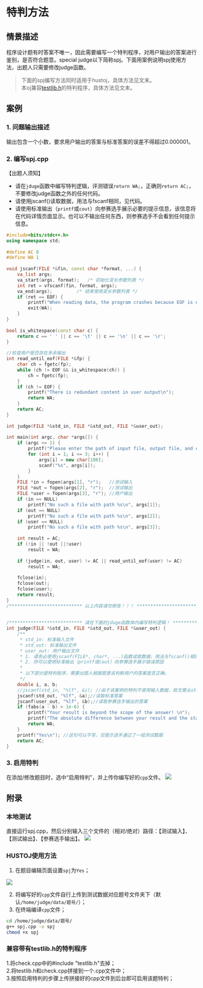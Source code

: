 # 特判方法

## 情景描述

程序设计题有时答案不唯一，因此需要编写一个特判程序，对用户输出的答案进行鉴别，是否符合题意。special judge以下简称spj。下面用案例说明spj使用方法，出题人只需要修改judge函数。

>下面的spj编写方法同时适用于hustoj，具体方法见文末。<br>
>本oj兼容[testlib.h](https://github.com/MikeMirzayanov/testlib)的特判程序，具体方法见文末。

## 案例

### 1. 问题输出描述

输出包含一个小数，要求用户输出的答案与标准答案的误差不得超过​0.000001。

### 2. 编写spj.cpp

【出题人须知】

- 请在`jduge`函数中编写特判逻辑，评测错误`return WA;`，正确则`return AC;`，不要修改judge函数之外的任何代码。
- 请使用jscanf()读取数据，用法与fscanf相同，见代码。
- 请使用标准输出（`printf`或`cout`）向参赛选手展示必要的提示信息，该信息将在代码详情页面显示。也可以不输出任何东西，则参赛选手不会看到任何提示信息。

```cpp
#include<bits/stdc++.h>
using namespace std;
 
#define AC 0
#define WA 1
 
void jscanf(FILE *&fin, const char *format, ...) {
    va_list args;
    va_start(args, format);   /* 初始化变长参数列表 */
    int ret = vfscanf(fin, format, args);
    va_end(args);         /* 结束使用变长参数列表 */
    if (ret == EOF) {
        printf("When reading data, the program crashes because EOF is encountered in advance.\n");
        exit(WA);
    }
}
 
bool is_whitespace(const char c) {
    return c == ' ' || c == '\t' || c == '\n' || c == '\r';
}
 
//检查用户是否存在多余输出
int read_until_eof(FILE *&fp) {
    char ch = fgetc(fp);
    while (ch != EOF && is_whitespace(ch)) {
        ch = fgetc(fp);
    }
    if (ch != EOF) {
        printf("There is redundant content in user output\n");
        return WA;
    }
    return AC;
}
 
int judge(FILE *&std_in, FILE *&std_out, FILE *&user_out);
 
int main(int argc, char *args[]) {
    if (argc <= 1) {
        printf("Please enter the path of input file, output file, and contestant output file in turn:\n");
        for (int i = 1; i <= 3; i++) {
            args[i] = new char[100];
            scanf("%s", args[i]);
        }
    }
    FILE *in = fopen(args[1], "r");   //测试输入
    FILE *out = fopen(args[2], "r");  //测试输出
    FILE *user = fopen(args[3], "r"); //用户输出
    if (in == NULL)
        printf("No such a file with path %s\n", args[1]);
    if (out == NULL)
        printf("No such a file with path %s\n", args[2]);
    if (user == NULL)
        printf("No such a file with path %s\n", args[3]);
 
    int result = AC;
    if (!in || !out ||!user)
        result = WA;
 
    if (judge(in, out, user) != AC || read_until_eof(user) != AC)
        result = WA;
 
    fclose(in);
    fclose(out);
    fclose(user);
    return result;
}
/*************************** 以上内容请勿修改！！！ ***********************/
 
 
/*************************** 请在下面的jduge函数体内编写特判逻辑！ ***********************/
int judge(FILE *&std_in, FILE *&std_out, FILE *&user_out) {
    /**
     * std_in: 标准输入文件
     * std_out: 标准输出文件
     * user_out: 用户输出文件
     * 1. 请务必使用jscanf(FILE*, char*, ...)函数读取数据，用法与fscanf()相同
     * 2. 你可以使用标准输出（printf或cout）向参赛选手展示错误原因
     *
     * 以下部分是特判程序，需要出题人根据题意去判断用户的答案是否正确。
     */
    double i, a, b;
    //jscanf(std_in, "%lf", &i); //由于该案例的特判不使用输入数据，故无需从std_in读取数据
    jscanf(std_out, "%lf", &a);//读取标准答案
    jscanf(user_out, "%lf", &b);//读取参赛选手输出的答案
    if (fabs(a - b) > 1e-6) {
        printf("Your result is beyond the scope of the answer! \n");
        printf("The absolute difference between your result and the standard answer is %.9f\n", fabs(a - b));
        return WA;
    }
    printf("Yes\n"); //这句可以不写，仅提示选手通过了一组测试数据
    return AC;
}
```

### 3. 启用特判

在添加/修改题目时，选中“启用特判”，并上传你编写好的`cpp`文件。
![](./img/problem-spj.png)

## 附录

### 本地测试
直接运行spj.cpp，然后分别输入三个文件的（相对/绝对）路径：【测试输入】、【测试输出】、【参赛选手输出】。
![](./img/problem-spj-local.png)

### HUSTOJ使用方法

1. 在题目编辑页面设置`spj`为`Yes`；

![](./img/hustoj-spj.png)

2. 将编写好的`cpp`文件自行上传到测试数据对应题号文件夹下（默认`/home/judge/data/题号/`）；
3. 在终端编译`cpp`文件；
```bash
cd /home/judge/data/题号/
g++ spj.cpp -o spj
chmod +x spj
```

### 兼容带有testlib.h的特判程序
1.将check.cpp中的#include "testlib.h"去掉；<br>
2.将testlib.h和check.cpp拼接到一个.cpp文件中；<br>
3.按照启用特判的步骤上传拼接好的cpp文件到后台即可启用该题特判；
